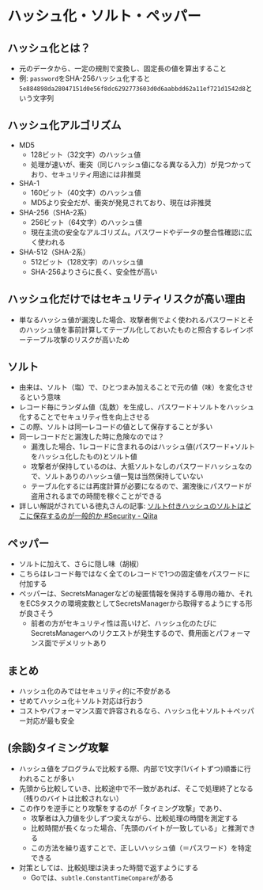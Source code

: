 # ハッシュ化・ソルト・ペッパー

## ハッシュ化とは？

- 元のデータから、一定の規則で変換し、固定長の値を算出すること
- 例: `password`をSHA-256ハッシュ化すると`5e884898da28047151d0e56f8dc6292773603d0d6aabbdd62a11ef721d1542d8`という文字列

## ハッシュ化アルゴリズム

- MD5
  - 128ビット（32文字）のハッシュ値
  - 処理が速いが、衝突（同じハッシュ値になる異なる入力）が見つかっており、セキュリティ用途には非推奨
- SHA-1
  - 160ビット（40文字）のハッシュ値
  - MD5より安全だが、衝突が発見されており、現在は非推奨
- SHA-256（SHA-2系）
  - 256ビット（64文字）のハッシュ値
  - 現在主流の安全なアルゴリズム。パスワードやデータの整合性確認に広く使われる
- SHA-512（SHA-2系）
  - 512ビット（128文字）のハッシュ値
  - SHA-256よりさらに長く、安全性が高い

## ハッシュ化だけではセキュリティリスクが高い理由

- 単なるハッシュ値が漏洩した場合、攻撃者側でよく使われるパスワードとそのハッシュ値を事前計算してテーブル化しておいたものと照合するレインボーテーブル攻撃のリスクが高いため

## ソルト

- 由来は、ソルト（塩）で、ひとつまみ加えることで元の値（味）を変化させるという意味
- レコード毎にランダム値（乱数）を生成し、パスワード＋ソルトをハッシュ化することでセキュリティ性を向上させる
- この際、ソルトは同一レコードの値として保存することが多い
- 同一レコードだと漏洩した時に危険なのでは？
  - 漏洩した場合、1レコードに含まれるのはハッシュ値(パスワード+ソルトをハッシュ化したもの)とソルト値
  - 攻撃者が保持しているのは、大抵ソルトなしのパスワードハッシュなので、ソルトありのハッシュ値一覧は当然保持していない
  - テーブル化するには再度計算が必要になるので、漏洩後にパスワードが盗用されるまでの時間を稼ぐことができる
- 詳しい解説がされている徳丸さんの記事: [ソルト付きハッシュのソルトはどこに保存するのが一般的か #Security - Qiita](https://qiita.com/ockeghem/items/d7324d383fb7c104af58)

## ペッパー

- ソルトに加えて、さらに隠し味（胡椒）
- こちらはレコード毎ではなく全てのレコードで1つの固定値をパスワードに付加する
- ペッパーは、SecretsManagerなどの秘匿情報を保持する専用の箱か、それをECSタスクの環境変数としてSecretsManagerから取得するようにする形が良さそう
  - 前者の方がセキュリティ性は高いけど、ハッシュ化のたびにSecretsManagerへのリクエストが発生するので、費用面とパフォーマンス面でデメリットあり

## まとめ

- ハッシュ化のみではセキュリティ的に不安がある
- せめてハッシュ化＋ソルト対応は行おう
- コストやパフォーマンス面で許容されるなら、ハッシュ化＋ソルト＋ペッパー対応が最も安全

## (余談)タイミング攻撃

- ハッシュ値をプログラムで比較する際、内部で1文字(1バイトずつ)順番に行われることが多い
- 先頭から比較していき、比較途中で不一致があれば、そこで処理終了となる（残りのバイトは比較されない）
- この作りを逆手にとり攻撃をするのが「タイミング攻撃」であり、
  - 攻撃者は入力値を少しずつ変えながら、比較処理の時間を測定する
  - 比較時間が長くなった場合、「先頭のバイトが一致している」と推測できる
  - この方法を繰り返すことで、正しいハッシュ値（＝パスワード）を特定できる
- 対策としては、比較処理は決まった時間で返すようにする
  - Goでは、`subtle.ConstantTimeCompare`がある
